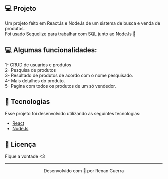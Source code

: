 ## 💻 Projeto

Um projeto feito em ReactJs e NodeJs de um sistema de busca e venda de produtos. <br>
Foi usado Sequelize para trabalhar com SQL junto ao NodeJs 💜 

## 💻 Algumas funcionalidades:
1- CRUD de usuários e produtos <br>
2- Pesquisa de produtos <br>
3- Resultado de produtos de acordo com o nome pesquisado. <br>
4- Mais detalhes do produto. <br>
5- Pagina com todos os produtos de um só vendedor. <br>

## 🚀 Tecnologias

Esse projeto foi desenvolvido utilizando as seguintes tecnologias:

- [React](https://reactjs.org/)
- [NodeJs](https://nodejs.org/)

## 📝 Licença

Fique a vontade <3

---

<p align="center">Desenvolvido com 💜 por Renan Guerra </p>

